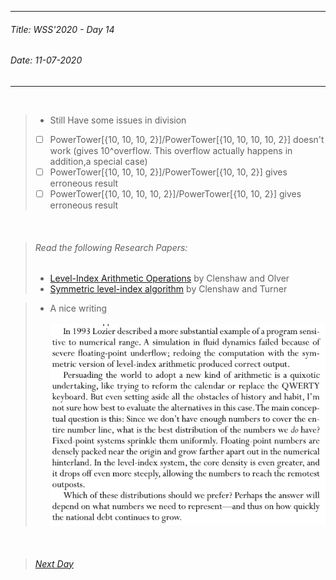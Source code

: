 ----------
###### Title: WSS'2020 - Day 14
###### Date: 11-07-2020
----------
&nbsp;



> - Still Have some issues in division
> - [ ] PowerTower[{10, 10, 10, 2}]/PowerTower[{10, 10, 10, 10, 2}] doesn't work (gives 10^overflow. This overflow actually happens in addition,a special case)
> - [ ] PowerTower[{10, 10, 10, 2}]/PowerTower[{10, 10, 2}] gives erroneous result 
> - [ ] PowerTower[{10, 10, 10, 10, 2}]/PowerTower[{10, 10, 2}] gives erroneous result

&nbsp;
&nbsp;
> ###### Read the following Research Papers: 
> - [Level-Index Arithmetic Operations](2157569.pdf) by Clenshaw and Olver
> - [Symmetric level-index algorithm](8-4-517.pdf) by Clenshaw and Turner

> - A nice writing\
\
![On LIA](Screenshot_2020-07-12.png)

&nbsp;
> ###### [Next Day](Day13.md)


